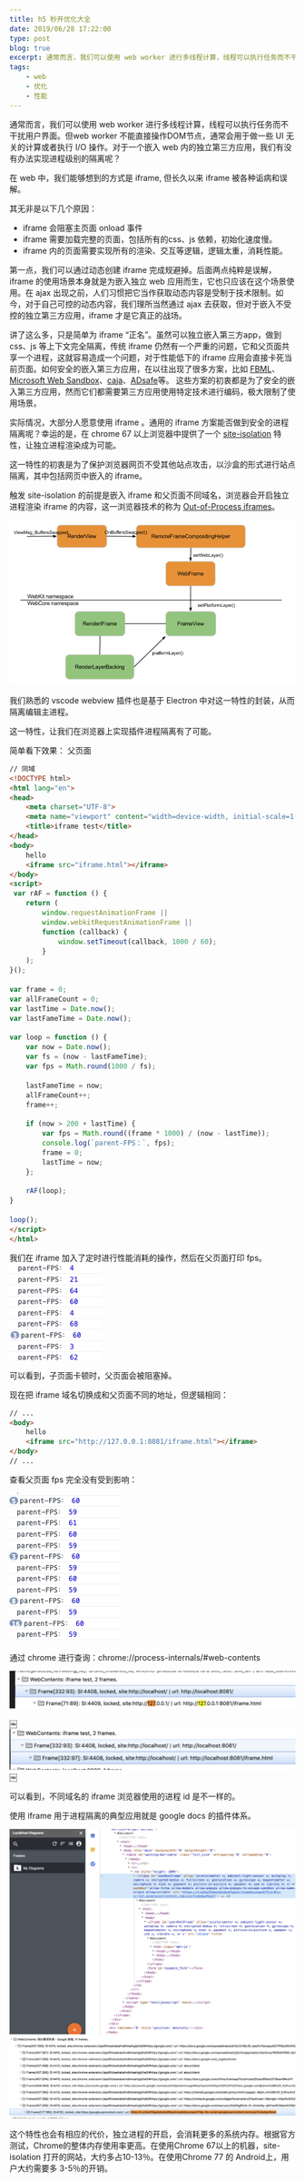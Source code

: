 ```yaml
---
title: h5 秒开优化大全
date: 2019/06/28 17:22:00
type: post
blog: true
excerpt: 通常而言，我们可以使用 web worker 进行多线程计算，线程可以执行任务而不干扰用户界面。但web worker 不能直接操作 dom 节点，通常会用于做一些 UI 无关的计算或者执行 I/O 操作。对于一个嵌入 web 内的独立第三方应用，我们有没有办法实现进程级别的隔离呢？
tags:
    - web
    - 优化
    - 性能
---
```


通常而言，我们可以使用 web worker 进行多线程计算，线程可以执行任务而不干扰用户界面。但web worker 不能直接操作DOM节点，通常会用于做一些 UI 无关的计算或者执行 I/O 操作。对于一个嵌入 web 内的独立第三方应用，我们有没有办法实现进程级别的隔离呢？

在 web 中，我们能够想到的方式是 iframe, 但长久以来 iframe 被各种诟病和误解。

其无非是以下几个原因：

 - iframe 会阻塞主页面 onload 事件
 - iframe 需要加载完整的页面，包括所有的css、js 依赖，初始化速度慢。
- iframe 内的页面需要实现所有的渲染、交互等逻辑，逻辑太重，消耗性能。

第一点，我们可以通过动态创建 iframe 完成规避掉。后面两点纯粹是误解，iframe 的使用场景本身就是为嵌入独立 web 应用而生，它也只应该在这个场景使用。在 ajax 出现之前，人们习惯把它当作获取动态内容是受制于技术限制。如今，对于自己可控的动态内容，我们理所当然通过 ajax 去获取，但对于嵌入不受控的独立第三方应用，iframe 才是它真正的战场。

讲了这么多，只是简单为 iframe “正名”。虽然可以独立嵌入第三方app，做到css、js 等上下文完全隔离，传统 iframe 仍然有一个严重的问题，它和父页面共享一个进程，这就容易造成一个问题，对于性能低下的 iframe 应用会直接卡死当前页面。如何安全的嵌入第三方应用，在以往出现了很多方案，比如 [FBML](https://www.facebook.com/notes/scube/facebook-fbml-tutorial-fbml-basics/472841963210/)、[Microsoft Web Sandbox](http://websandbox.livelabs.com/Default.aspx)、[caja](https://code.google.com/archive/p/google-caja/)、[ADsafe](https://www.crockford.com/adsafe/index.html)等。
这些方案的初衷都是为了安全的嵌入第三方应用，然而它们都需要第三方应用使用特定技术进行编码，极大限制了使用场景。

实际情况，大部分人愿意使用 iframe 。通用的 iframe 方案能否做到安全的进程隔离呢？幸运的是，在 chrome 67 以上浏览器中提供了一个 [site-isolation](https://www.chromium.org/Home/chromium-security/site-isolation) 特性，让独立进程渲染成为可能。

这一特性的初衷是为了保护浏览器网页不受其他站点攻击，以沙盒的形式进行站点隔离，其中包括网页中嵌入的 iframe。

触发 site-isolation 的前提是嵌入 iframe 和父页面不同域名，浏览器会开启独立进程渲染 iframe 的内容，这一浏览器技术的称为 [Out-of-Process iframes](http://www.chromium.org/developers/design-documents/oop-iframes#TOC-Project-Resources)。

![enter image description here](../assets/img/1593329475_29_w1007_h580.png)

我们熟悉的 vscode webview 插件也是基于 Electron 中对这一特性的封装，从而隔离编辑主进程。

这一特性，让我们在浏览器上实现插件进程隔离有了可能。

简单看下效果：
父页面
``` html
// 同域
<!DOCTYPE html>
<html lang="en">
<head>
    <meta charset="UTF-8">
    <meta name="viewport" content="width=device-width, initial-scale=1.0">
    <title>iframe test</title>
</head>
<body>
    hello
    <iframe src="iframe.html"></iframe>
</body>
<script>
 var rAF = function () {
    return (
        window.requestAnimationFrame ||
        window.webkitRequestAnimationFrame ||
        function (callback) {
            window.setTimeout(callback, 1000 / 60);
        }
    );
}();
  
var frame = 0;
var allFrameCount = 0;
var lastTime = Date.now();
var lastFameTime = Date.now();
  
var loop = function () {
    var now = Date.now();
    var fs = (now - lastFameTime);
    var fps = Math.round(1000 / fs);
  
    lastFameTime = now;
    allFrameCount++;
    frame++;
  
    if (now > 200 + lastTime) {
        var fps = Math.round((frame * 1000) / (now - lastTime));
        console.log(`parent-FPS：`, fps);
        frame = 0;
        lastTime = now;
    };
  
    rAF(loop);
}
 
loop();
</script>
</html>
```
我们在 iframe 加入了定时进行性能消耗的操作，然后在父页面打印 fps。
![enter image description here](../assets/img/1593327071_69_w162_h170.png)

可以看到，子页面卡顿时，父页面会被阻塞掉。

现在把 iframe 域名切换成和父页面不同的地址，但逻辑相同：
``` html
// ... 
<body>
    hello
    <iframe src="http://127.0.0.1:8081/iframe.html"></iframe>
</body>
// ...
```
查看父页面 fps 完全没有受到影响：

![enter image description here](../assets/img/1593327168_7_w197_h262.png)

通过 chrome 进行查询：chrome://process-internals/#web-contents

![enter image description here](../assets/img/1593327551_14_w1430_h188.png)

￼![enter image description here](../assets/img/1593327561_92_w1380_h198.png)￼

可以看到，不同域名的 iframe 浏览器使用的进程 id 是不一样的。 

使用 iframe 用于进程隔离的典型应用就是 google docs 的插件体系。

![enter image description here](../assets/img/1593328515_15_w2260_h1624.png)
![enter image description here](../assets/img/1593328499_89_w2614_h748.png)


这个特性也会有相应的代价，独立进程的开启，会消耗更多的系统内存。根据官方测试，Chrome的整体内存使用率更高。在使用Chrome 67以上的机器，site-isolation 打开的网站，大约多占10-13％。在使用Chrome 77 的 Android上，用户大约需要多 3-5％的开销。





